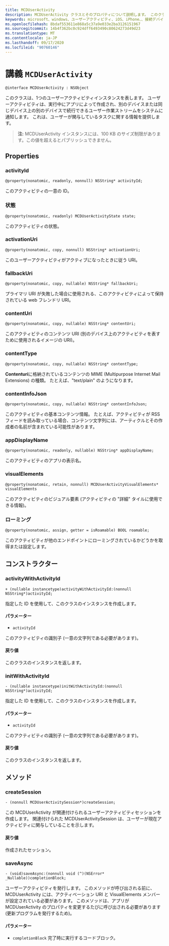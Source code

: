```yaml
---
title: MCDUserActivity
description: MCDUserActivity クラスとそのプロパティについて説明します。 このクラスは、1つのユーザーアクティビティインスタンスを表します。
keywords: microsoft、windows、ユーザーアクティビティ、iOS、iPhone、、接続デバイス、プロジェクトローマ
ms.openlocfilehash: 8bdaf553611e868a5c37a9e033e2ba3126151967
ms.sourcegitcommit: 14b4f362bc0c924dff6493490c80624273d49d23
ms.translationtype: MT
ms.contentlocale: ja-JP
ms.lasthandoff: 09/17/2020
ms.locfileid: "90760146"
---
```

# <a name="class-mcduseractivity"></a>講義 `MCDUserActivity`

```
@interface MCDUserActivity : NSObject
```

このクラスは、1つのユーザーアクティビティインスタンスを表します。 ユーザーアクティビティは、実行中にアプリによって作成され、別のデバイスまたは同じデバイス上の別のデバイスで続行できるユーザー作業ストリームをシステムに通知します。 これは、ユーザーが関与しているタスクに関する情報を提供します。

>**注:** MCDUserActivity インスタンスには、100 KB のサイズ制限があります。この値を超えるとパブリッシュできません。

## <a name="properties"></a>Properties

### <a name="activityid"></a>activityId
`@property(nonatomic, readonly, nonnull) NSString* activityId;`

このアクティビティの一意の ID。

### <a name="state"></a>状態
`@property(nonatomic, readonly) MCDUserActivityState state;`

このアクティビティの状態。

### <a name="activationuri"></a>activationUri
`@property(nonatomic, copy, nonnull) NSString* activationUri;`

このユーザーアクティビティがアクティブになったときに従う URI。

### <a name="fallbackuri"></a>fallbackUri
`@property(nonatomic, copy, nullable) NSString* fallbackUri;`

プライマリ URI が失敗した場合に使用される、このアクティビティによって保持されている web フレンドリ URI。

### <a name="contenturi"></a>contentUri
`@property(nonatomic, copy, nullable) NSString* contentUri;`

このアクティビティのコンテンツ URI (別のデバイス上のアクティビティを表すために使用されるイメージの URI)。

### <a name="contenttype"></a>contentType
`@property(nonatomic, copy, nullable) NSString* contentType;`

**Contenturi**に格納されているコンテンツの MIME (Multipurpose Internet Mail Extensions) の種類。 たとえば、"text/plain" のようになります。

### <a name="contentinfojson"></a>contentInfoJson
`@property(nonatomic, copy, nullable) NSString* contentInfoJson;`

このアクティビティの基本コンテンツ情報。 たとえば、アクティビティが RSS フィードを読み取っている場合、コンテンツ文字列には、アーティクルとその作成者の名前が含まれている可能性があります。

### <a name="appdisplayname"></a>appDisplayName
`@property(nonatomic, readonly, nullable) NSString* appDisplayName;`

このアクティビティのアプリの表示名。

### <a name="visualelements"></a>visualElements
`@property(nonatomic, retain, nonnull) MCDUserActivityVisualElements* visualElements`

このアクティビティのビジュアル要素 (アクティビティの "詳細" タイルに使用できる情報)。

### <a name="roamable"></a>ローミング
`@property(nonatomic, assign, getter = isRoamable) BOOL roamable;`

このアクティビティが他のエンドポイントにローミングされているかどうかを取得または設定します。

## <a name="constructors"></a>コンストラクター

### <a name="activitywithactivityid"></a>activityWithActivityId
`+ (nullable instancetype)activityWithActivityId:(nonnull NSString*)activityId;`

指定した ID を使用して、このクラスのインスタンスを作成します。

#### <a name="parameters"></a>パラメーター
* `activityId` 

このアクティビティの識別子 (一意の文字列である必要があります)。

#### <a name="returns"></a>戻り値
このクラスのインスタンスを返します。

### <a name="initwithactivityid"></a>initWithActivityId
`- (nullable instancetype)initWithActivityId:(nonnull NSString*)activityId;`

指定した ID を使用して、このクラスのインスタンスを作成します。

#### <a name="parameters"></a>パラメーター
* `activityId`

このアクティビティの識別子 (一意の文字列である必要があります)。

#### <a name="returns"></a>戻り値
このクラスのインスタンスを返します。

## <a name="methods"></a>メソッド

### <a name="createsession"></a>createSession
`- (nonnull MCDUserActivitySession*)createSession;`

この MCDUserActivity が関連付けられるユーザーアクティビティセッションを作成します。 関連付けられた MCDUserActivitySession は、ユーザーが現在アクティビティに関与していることを示します。

#### <a name="returns"></a>戻り値
作成されたセッション。

### <a name="saveasync"></a>saveAsync
`- (void)saveAsync:(nonnull void (^)(NSError* _Nullable))completionBlock;`

ユーザーアクティビティを発行します。 このメソッドが呼び出される前に、MCDUserActivity には、アクティベーション URI と VisualElements メンバーが設定されている必要があります。 このメソッドは、アプリが MCDUserActivity のプロパティを変更するたびに呼び出される必要があります (更新プログラムを発行するため)。

#### <a name="parameters"></a>パラメーター
* `completionBlock` 完了時に実行するコードブロック。